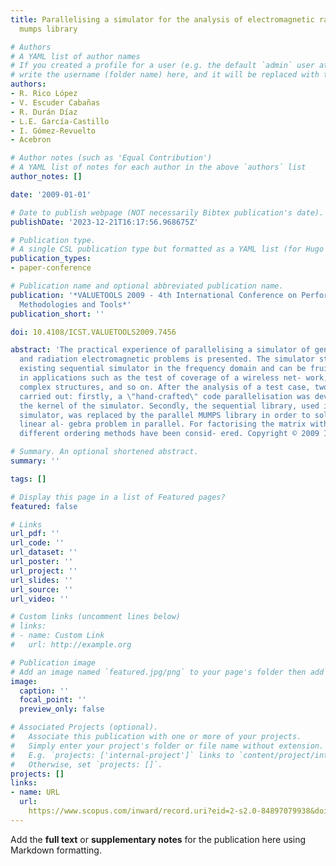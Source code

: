 ```yaml
---
title: Parallelising a simulator for the analysis of electromagnetic radiation using
  mumps library

# Authors
# A YAML list of author names
# If you created a profile for a user (e.g. the default `admin` user at `content/authors/admin/`), 
# write the username (folder name) here, and it will be replaced with their full name and linked to their profile.
authors:
- R. Rico López
- V. Escuder Cabañas
- R. Durán Díaz
- L.E. García-Castillo
- I. Gómez-Revuelto
- Acebron

# Author notes (such as 'Equal Contribution')
# A YAML list of notes for each author in the above `authors` list
author_notes: []

date: '2009-01-01'

# Date to publish webpage (NOT necessarily Bibtex publication's date).
publishDate: '2023-12-21T16:17:56.968675Z'

# Publication type.
# A single CSL publication type but formatted as a YAML list (for Hugo requirements).
publication_types:
- paper-conference

# Publication name and optional abbreviated publication name.
publication: '*VALUETOOLS 2009 - 4th International Conference on Performance Evaluation
  Methodologies and Tools*'
publication_short: ''

doi: 10.4108/ICST.VALUETOOLS2009.7456

abstract: 'The practical experience of parallelising a simulator of gen- eral scattering
  and radiation electromagnetic problems is presented. The simulator stems from an
  existing sequential simulator in the frequency domain and can be fruitfully used
  in applications such as the test of coverage of a wireless net- work, analysis of
  complex structures, and so on. After the analysis of a test case, two steps were
  carried out: firstly, a \"hand-crafted\" code parallelisation was developed within
  the kernel of the simulator. Secondly, the sequential library, used in the existing
  simulator, was replaced by the parallel MUMPS library in order to solve the associated
  linear al- gebra problem in parallel. For factorising the matrix with MUMPS, two
  different ordering methods have been consid- ered. Copyright © 2009 ICST.'

# Summary. An optional shortened abstract.
summary: ''

tags: []

# Display this page in a list of Featured pages?
featured: false

# Links
url_pdf: ''
url_code: ''
url_dataset: ''
url_poster: ''
url_project: ''
url_slides: ''
url_source: ''
url_video: ''

# Custom links (uncomment lines below)
# links:
# - name: Custom Link
#   url: http://example.org

# Publication image
# Add an image named `featured.jpg/png` to your page's folder then add a caption below.
image:
  caption: ''
  focal_point: ''
  preview_only: false

# Associated Projects (optional).
#   Associate this publication with one or more of your projects.
#   Simply enter your project's folder or file name without extension.
#   E.g. `projects: ['internal-project']` links to `content/project/internal-project/index.md`.
#   Otherwise, set `projects: []`.
projects: []
links:
- name: URL
  url: 
    https://www.scopus.com/inward/record.uri?eid=2-s2.0-84897079938&doi=10.4108%2fICST.VALUETOOLS2009.7456&partnerID=40&md5=55c0ce62ab3264415d1c1a5f61c8b1e8
---
```


Add the **full text** or **supplementary notes** for the publication here using Markdown formatting.
